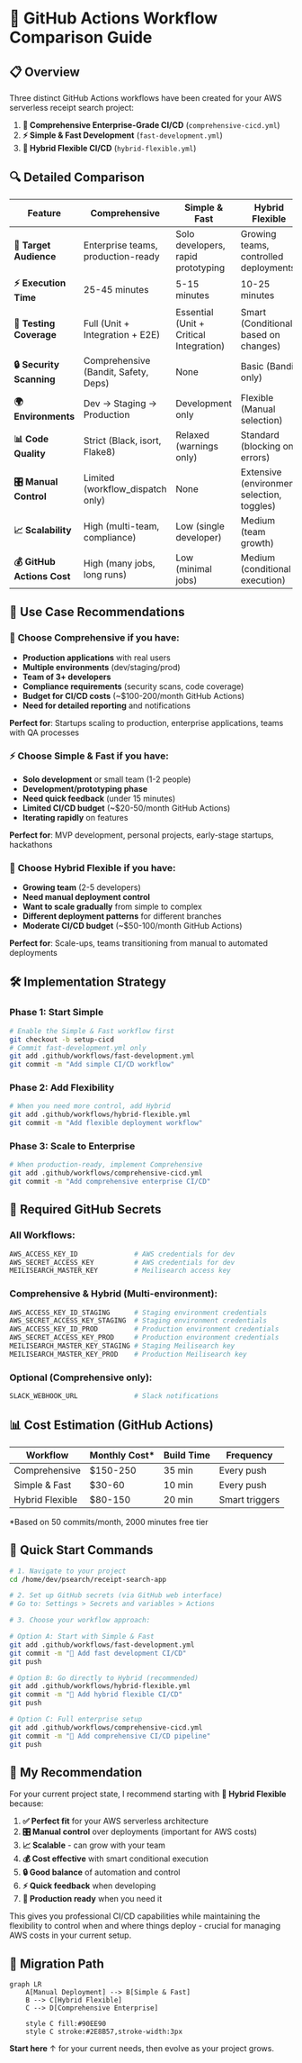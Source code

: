 # 🚀 GitHub Actions Workflow Comparison Guide

## 📋 Overview

Three distinct GitHub Actions workflows have been created for your AWS serverless receipt search project:

1. **🚀 Comprehensive Enterprise-Grade CI/CD** (`comprehensive-cicd.yml`)
2. **⚡ Simple & Fast Development** (`fast-development.yml`)  
3. **🔧 Hybrid Flexible CI/CD** (`hybrid-flexible.yml`)

## 🔍 Detailed Comparison

| Feature | Comprehensive | Simple & Fast | Hybrid Flexible |
|---------|---------------|---------------|-----------------|
| **🎯 Target Audience** | Enterprise teams, production-ready | Solo developers, rapid prototyping | Growing teams, controlled deployments |
| **⚡ Execution Time** | 25-45 minutes | 5-15 minutes | 10-25 minutes |
| **🧪 Testing Coverage** | Full (Unit + Integration + E2E) | Essential (Unit + Critical Integration) | Smart (Conditional based on changes) |
| **🔒 Security Scanning** | Comprehensive (Bandit, Safety, Deps) | None | Basic (Bandit only) |
| **🌍 Environments** | Dev → Staging → Production | Development only | Flexible (Manual selection) |
| **📊 Code Quality** | Strict (Black, isort, Flake8) | Relaxed (warnings only) | Standard (blocking on errors) |
| **🎛️ Manual Control** | Limited (workflow_dispatch only) | None | Extensive (environment selection, toggles) |
| **📈 Scalability** | High (multi-team, compliance) | Low (single developer) | Medium (team growth) |
| **💰 GitHub Actions Cost** | High (many jobs, long runs) | Low (minimal jobs) | Medium (conditional execution) |

## 🎯 Use Case Recommendations

### 🚀 **Choose Comprehensive** if you have:
- **Production applications** with real users
- **Multiple environments** (dev/staging/prod)
- **Team of 3+ developers**
- **Compliance requirements** (security scans, code coverage)
- **Budget for CI/CD costs** (~$100-200/month GitHub Actions)
- **Need for detailed reporting** and notifications

**Perfect for**: Startups scaling to production, enterprise applications, teams with QA processes

### ⚡ **Choose Simple & Fast** if you have:
- **Solo development** or small team (1-2 people)
- **Development/prototyping phase** 
- **Need quick feedback** (under 15 minutes)
- **Limited CI/CD budget** (~$20-50/month GitHub Actions)
- **Iterating rapidly** on features

**Perfect for**: MVP development, personal projects, early-stage startups, hackathons

### 🔧 **Choose Hybrid Flexible** if you have:
- **Growing team** (2-5 developers)
- **Need manual deployment control**
- **Want to scale gradually** from simple to complex
- **Different deployment patterns** for different branches
- **Moderate CI/CD budget** (~$50-100/month GitHub Actions)

**Perfect for**: Scale-ups, teams transitioning from manual to automated deployments

## 🛠️ Implementation Strategy

### Phase 1: Start Simple
```bash
# Enable the Simple & Fast workflow first
git checkout -b setup-cicd
# Commit fast-development.yml only
git add .github/workflows/fast-development.yml
git commit -m "Add simple CI/CD workflow"
```

### Phase 2: Add Flexibility  
```bash
# When you need more control, add Hybrid
git add .github/workflows/hybrid-flexible.yml
git commit -m "Add flexible deployment workflow"
```

### Phase 3: Scale to Enterprise
```bash
# When production-ready, implement Comprehensive
git add .github/workflows/comprehensive-cicd.yml
git commit -m "Add comprehensive enterprise CI/CD"
```

## 🔧 Required GitHub Secrets

### All Workflows:
```bash
AWS_ACCESS_KEY_ID              # AWS credentials for dev
AWS_SECRET_ACCESS_KEY          # AWS credentials for dev  
MEILISEARCH_MASTER_KEY         # Meilisearch access key
```

### Comprehensive & Hybrid (Multi-environment):
```bash
AWS_ACCESS_KEY_ID_STAGING      # Staging environment credentials
AWS_SECRET_ACCESS_KEY_STAGING  # Staging environment credentials
AWS_ACCESS_KEY_ID_PROD         # Production environment credentials  
AWS_SECRET_ACCESS_KEY_PROD     # Production environment credentials
MEILISEARCH_MASTER_KEY_STAGING # Staging Meilisearch key
MEILISEARCH_MASTER_KEY_PROD    # Production Meilisearch key
```

### Optional (Comprehensive only):
```bash
SLACK_WEBHOOK_URL              # Slack notifications
```

## 📊 Cost Estimation (GitHub Actions)

| Workflow | Monthly Cost* | Build Time | Frequency |
|----------|---------------|------------|-----------|
| Comprehensive | $150-250 | 35 min | Every push |
| Simple & Fast | $30-60 | 10 min | Every push |
| Hybrid Flexible | $80-150 | 20 min | Smart triggers |

*Based on 50 commits/month, 2000 minutes free tier

## 🚀 Quick Start Commands

```bash
# 1. Navigate to your project
cd /home/dev/psearch/receipt-search-app

# 2. Set up GitHub secrets (via GitHub web interface)
# Go to: Settings > Secrets and variables > Actions

# 3. Choose your workflow approach:

# Option A: Start with Simple & Fast
git add .github/workflows/fast-development.yml
git commit -m "🚀 Add fast development CI/CD"
git push

# Option B: Go directly to Hybrid (recommended)
git add .github/workflows/hybrid-flexible.yml  
git commit -m "🔧 Add hybrid flexible CI/CD"
git push

# Option C: Full enterprise setup
git add .github/workflows/comprehensive-cicd.yml
git commit -m "🏢 Add comprehensive CI/CD pipeline"
git push
```

## 🎯 My Recommendation

For your current project state, I recommend starting with **🔧 Hybrid Flexible** because:

1. **✅ Perfect fit** for your AWS serverless architecture
2. **🎛️ Manual control** over deployments (important for AWS costs)
3. **📈 Scalable** - can grow with your team
4. **💰 Cost effective** with smart conditional execution
5. **🔒 Good balance** of automation and control
6. **⚡ Quick feedback** when developing
7. **🎯 Production ready** when you need it

This gives you professional CI/CD capabilities while maintaining the flexibility to control when and where things deploy - crucial for managing AWS costs in your current setup.

## 🔄 Migration Path

```mermaid
graph LR
    A[Manual Deployment] --> B[Simple & Fast]
    B --> C[Hybrid Flexible] 
    C --> D[Comprehensive Enterprise]
    
    style C fill:#90EE90
    style C stroke:#2E8B57,stroke-width:3px
```

**Start here** ↑ for your current needs, then evolve as your project grows.